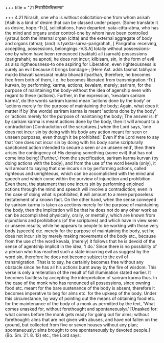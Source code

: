 +++
title = "21 निराशीर्यतचित्तात्मा"

+++
4.21 Nirasih, one who is without solicitation-one from whom asisah
\[Asih is a kind of desire that can be classed under prayer. (Some
translate it as desire, hope.-Tr.)\], solicitations, have departed;
yata-citta-atma, who has the mind and organs under control-one by whom
have been controlled (yatau) both the internal organ (citta) and the
external aggregate of body and organs (atma); (and) is
tyakta-sarva-parigrahah, \[ Parigraha: receiving, accepting,
possessions, belongings.-V.S.A\] totally without possessions- one by
whom have been renounced (tyaktah) all (sarvah) possessions
(parigrahah); na apnoti, he does not incur; kilbisam, sin, in the form
of evil as also rigtheousness-to one aspiring for Liberation, even
righteousness is surely an evil because it brings bondage-; \[Here Ast.
adds tasmat tabhyam mukto bhavati samsarat mukto bhavati ityarthah,
therefore, he becomes free from both of them, i.e. he becomes liberated
from transmigration.-Tr.\] kurvan, by performing; karma, actions;
kevalam, merely; sariram, for the purpose of maintaining the
body-without the idea of agenship even with regard to these (actions).
Further, in the expression, 'kevalam sariram karma', do the words
sariram karma mean 'actions done by the body' or 'actions merely for the
purpose of maintaining the body; Again, what does it matter if by (the
words) sariram karma is meant 'actions done by the body' or 'actions
merely for the purpose of maintaning the body; The answer is: If by
sariram karma is meant actions done by the body, then it will amount to
a contradiction \[Contradiction of the scriptures.\] when the Lord says,
'one does not incur sin by doing with his body any action meant for seen
or unseen purposes, even though it be prohibited.' Even if the Lord were
to say that 'one does not incur sin by doing with his body some
scripturally sanctioned action intended to secure a seen or an unseen
end', then there arises the contingency of His denying something (some
evil) that has not come into being! (Further,) from the specification,
sariram karma kurvan (by doing actions with the body), and from the use
of the word kevala (only), it will amount to saying that one incurs sin
by performing actions, called righteous and unrighteous, which can be
accomplished with the mind and speech and which come within the purview
of injunction and prohibition. Even there, the statement that one incurs
sin by performing enjoined actions through the mind and speech will
involve a contradiction; even in the case of doing what is prohibited,
it will amount to a mere purposeless restatement of a known fact. On the
other hand, when the sense conveyed by sariram karma is taken as
acctions merely for the purpose of maintaining the body, then the
implication will be that he does not do any other work as can be
accomplished physically, orally, or mentally, which are known from
injunctions and prohibitions (of the scriptures) and which have in view
seen or unseen results; while he appears to people to be working with
those very body (speech) etc. merely for the purpose of maintaining the
body, yet he does not incur sin by merely making movements of the body
etc., because from the use of the word kevala, (merely) it follows that
he is devoid of the sense of agentship implicit in the idea, 'I do.'
Since there is no possibility of a person who has reached such a state
incurring evil as suggest by the word sin, therefore he does not become
subject to the evil of transmigration. That is to say, he certainly
becomes free without any obstacle since he has all his actions burnt
away by the fire of wisdom. This verse is only a reiteration of the
result of full illumination stated earlier. It becomes faultless by
accepting the interpretation of sariram karma thus. In the case of the
monk who has renounced all possessions, since owning food etc. meant for
the bare sustenance of the body is absent, therefore it becomes
imperative to beg for alms etc. for the upkeep of the body. Under this
circumstance, by way of pointing out the means of obtaining food etc.
for the maintenance of the body of a monk as permitted by the text,
'What comes unasked for, without forethought and spontaneously৷৷.'
\[Unasked for: what comes before the monk gets ready for going out for
alms; without forethought: alms that are not given with abuses, and have
not fallen on the ground, but collected from five or seven houses
without any plan; spontaneously: alms brought to one spontaneously by
devoted people.\] (Bo. Sm. 21. 8. 12) etc., the Lord says:
